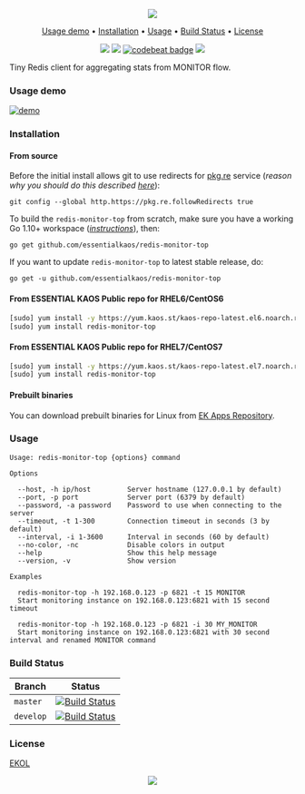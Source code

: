 <p align="center"><a href="#readme"><img src="https://gh.kaos.st/redis-monitor-top.svg"/></a></p>

<p align="center"><a href="#usage-demo">Usage demo</a> • <a href="#installation">Installation</a> • <a href="#usage">Usage</a> • <a href="#build-status">Build Status</a> • <a href="#license">License</a></p>

<p align="center">
  <a href="https://travis-ci.org/essentialkaos/redis-monitor-top"><img src="https://travis-ci.org/essentialkaos/redis-monitor-top.svg"></a>
  <a href="https://goreportcard.com/report/github.com/essentialkaos/redis-monitor-top"><img src="https://goreportcard.com/badge/github.com/essentialkaos/redis-monitor-top"></a>
  <a href="https://codebeat.co/projects/github-com-essentialkaos-redis-monitor-top-master"><img alt="codebeat badge" src="https://codebeat.co/badges/98c9f6ab-999c-498c-980f-44859b18aae7" /></a>
  <a href="https://essentialkaos.com/ekol"><img src="https://gh.kaos.st/ekol.svg"></a>
</p>

Tiny Redis client for aggregating stats from MONITOR flow.

### Usage demo

[![demo](https://gh.kaos.st/redis-monitor-top-100.gif)](#usage-demo)

### Installation

#### From source

Before the initial install allows git to use redirects for [pkg.re](https://github.com/essentialkaos/pkgre) service (_reason why you should do this described [here](https://github.com/essentialkaos/pkgre#git-support)_):

```
git config --global http.https://pkg.re.followRedirects true
```

To build the `redis-monitor-top` from scratch, make sure you have a working Go 1.10+ workspace (_[instructions](https://golang.org/doc/install)_), then:

```
go get github.com/essentialkaos/redis-monitor-top
```

If you want to update `redis-monitor-top` to latest stable release, do:

```
go get -u github.com/essentialkaos/redis-monitor-top
```

#### From ESSENTIAL KAOS Public repo for RHEL6/CentOS6

```bash
[sudo] yum install -y https://yum.kaos.st/kaos-repo-latest.el6.noarch.rpm
[sudo] yum install redis-monitor-top
```

#### From ESSENTIAL KAOS Public repo for RHEL7/CentOS7

```bash
[sudo] yum install -y https://yum.kaos.st/kaos-repo-latest.el7.noarch.rpm
[sudo] yum install redis-monitor-top
```

#### Prebuilt binaries

You can download prebuilt binaries for Linux from [EK Apps Repository](https://apps.kaos.st/redis-monitor-top/latest).

### Usage

```
Usage: redis-monitor-top {options} command

Options

  --host, -h ip/host         Server hostname (127.0.0.1 by default)
  --port, -p port            Server port (6379 by default)
  --password, -a password    Password to use when connecting to the server
  --timeout, -t 1-300        Connection timeout in seconds (3 by default)
  --interval, -i 1-3600      Interval in seconds (60 by default)
  --no-color, -nc            Disable colors in output
  --help                     Show this help message
  --version, -v              Show version

Examples

  redis-monitor-top -h 192.168.0.123 -p 6821 -t 15 MONITOR
  Start monitoring instance on 192.168.0.123:6821 with 15 second timeout

  redis-monitor-top -h 192.168.0.123 -p 6821 -i 30 MY_MONITOR
  Start monitoring instance on 192.168.0.123:6821 with 30 second interval and renamed MONITOR command

```

### Build Status

| Branch | Status |
|--------|--------|
| `master` | [![Build Status](https://travis-ci.org/essentialkaos/redis-monitor-top.svg?branch=master)](https://travis-ci.org/essentialkaos/redis-monitor-top) |
| `develop` | [![Build Status](https://travis-ci.org/essentialkaos/redis-monitor-top.svg?branch=develop)](https://travis-ci.org/essentialkaos/redis-monitor-top) |

### License

[EKOL](https://essentialkaos.com/ekol)

<p align="center"><a href="https://essentialkaos.com"><img src="https://gh.kaos.st/ekgh.svg"/></a></p>
